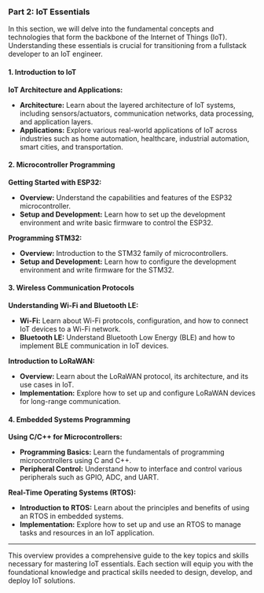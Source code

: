 ### Part 2: IoT Essentials

In this section, we will delve into the fundamental concepts and technologies that form the backbone of the Internet of Things (IoT). Understanding these essentials is crucial for transitioning from a fullstack developer to an IoT engineer.

#### 1. Introduction to IoT
**IoT Architecture and Applications:**
- **Architecture:** Learn about the layered architecture of IoT systems, including sensors/actuators, communication networks, data processing, and application layers.
- **Applications:** Explore various real-world applications of IoT across industries such as home automation, healthcare, industrial automation, smart cities, and transportation.

#### 2. Microcontroller Programming
**Getting Started with ESP32:**
- **Overview:** Understand the capabilities and features of the ESP32 microcontroller.
- **Setup and Development:** Learn how to set up the development environment and write basic firmware to control the ESP32.

**Programming STM32:**
- **Overview:** Introduction to the STM32 family of microcontrollers.
- **Setup and Development:** Learn how to configure the development environment and write firmware for the STM32.

#### 3. Wireless Communication Protocols
**Understanding Wi-Fi and Bluetooth LE:**
- **Wi-Fi:** Learn about Wi-Fi protocols, configuration, and how to connect IoT devices to a Wi-Fi network.
- **Bluetooth LE:** Understand Bluetooth Low Energy (BLE) and how to implement BLE communication in IoT devices.

**Introduction to LoRaWAN:**
- **Overview:** Learn about the LoRaWAN protocol, its architecture, and its use cases in IoT.
- **Implementation:** Explore how to set up and configure LoRaWAN devices for long-range communication.

#### 4. Embedded Systems Programming
**Using C/C++ for Microcontrollers:**
- **Programming Basics:** Learn the fundamentals of programming microcontrollers using C and C++.
- **Peripheral Control:** Understand how to interface and control various peripherals such as GPIO, ADC, and UART.

**Real-Time Operating Systems (RTOS):**
- **Introduction to RTOS:** Learn about the principles and benefits of using an RTOS in embedded systems.
- **Implementation:** Explore how to set up and use an RTOS to manage tasks and resources in an IoT application. 

---

This overview provides a comprehensive guide to the key topics and skills necessary for mastering IoT essentials. Each section will equip you with the foundational knowledge and practical skills needed to design, develop, and deploy IoT solutions.
